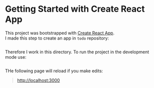 # Getting Started with Create React App

This project was bootstrapped with [Create React App](https://github.com/facebook/create-react-app).\
I made this step to create an app in `todo` repository:
```npx create-react-app todo
```
Therefore I work in this directory.
To run the project in the development mode use:
```npm start
```

THe following page will reload if you make edits:
> [http://localhost:3000](http://localhost:3000) 

